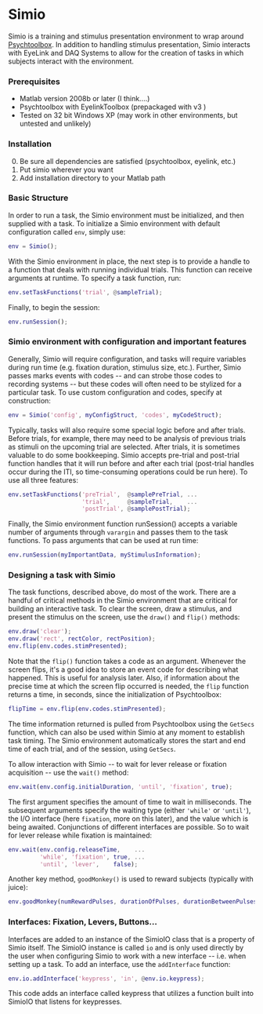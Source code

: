 Simio
=====

Simio is a training and stimulus presentation environment to wrap around [Psychtoolbox](http://psychtoolbox.org).  In addition to handling stimulus presentation, Simio interacts with EyeLink and DAQ Systems to allow for the creation of tasks in which subjects interact with the environment.


### Prerequisites

* Matlab version 2008b or later (I think....)
* Psychtoolbox with EyelinkToolbox (prepackaged with v3 )
* Tested on 32 bit Windows XP (may work in other environments, but untested and unlikely)


### Installation

0. Be sure all dependencies are satisfied (psychtoolbox, eyelink, etc.)
1. Put simio wherever you want
2. Add installation directory to your Matlab path

### Basic Structure

In order to run a task, the Simio environment must be initialized, and then supplied with a task. To initialize a Simio environment with default configuration called ```env```, simply use:

```matlab
env = Simio();
```

With the Simio environment in place, the next step is to provide a handle to a function that deals with running individual trials. This function can receive arguments at runtime. To specify a task function, run:

```matlab
env.setTaskFunctions('trial', @sampleTrial);
```

Finally, to begin the session:

```matlab
env.runSession();
```

### Simio environment with configuration and important features

Generally, Simio will require configuration, and tasks will require variables during run time (e.g. fixation duration, stimulus size, etc.). Further, Simio passes marks events with codes -- and can strobe those codes to recording systems -- but these codes will often need to be stylized for a particular task.  To use custom configuration and codes, specify at construction:

```matlab
env = Simio('config', myConfigStruct, 'codes', myCodeStruct);
```

Typically, tasks will also require some special logic before and after trials. Before trials, for example, there may need to be analysis of previous trials as stimuli on the upcoming trial are selected. After trials, it is sometimes valuable to do some bookkeeping. Simio accepts pre-trial and post-trial function handles that it will run before and after each trial (post-trial handles occur during the ITI, so time-consuming operations could be run here). To use all three features:

```matlab
env.setTaskFunctions('preTrial',  @samplePreTrial, ...
                     'trial',     @sampleTrial,    ...
                     'postTrial', @samplePostTrial);
```

Finally, the Simio environment function runSession() accepts a variable number of arguments through ```varargin``` and passes them to the task functions. To pass arguments that can be used at run time:

```matlab
env.runSession(myImportantData, myStimulusInformation);
```

### Designing a task with Simio

The task functions, described above, do most of the work.  There are a handful of critical methods in the Simio environment that are critical for building an interactive task.  To clear the screen, draw a stimulus, and present the stimulus on the screen, use the ```draw()``` and ```flip()``` methods:

```matlab
env.draw('clear');
env.draw('rect', rectColor, rectPosition);
env.flip(env.codes.stimPresented);
```

Note that the ```flip()``` function takes a code as an argument. Whenever the screen flips, it's a good idea to store an event code for describing what happened. This is useful for analysis later. Also, if information about the precise time at which the screen flip occurred is needed, the ```flip``` function returns a time, in seconds, since the initialization of Psychtoolbox:

```matlab
flipTime = env.flip(env.codes.stimPresented);
```

The time information returned is pulled from Psychtoolbox using the ```GetSecs``` function, which can also be used within Simio at any moment to establish task timing. The Simio environment automatically stores the start and end time of each trial, and of the session, using ```GetSecs```. 

To allow interaction with Simio -- to wait for lever release or fixation acquisition -- use the ```wait()``` method:

```matlab
env.wait(env.config.initialDuration, 'until', 'fixation', true);
```

The first argument specifies the amount of time to wait in milliseconds. The subsequent arguments specify the waiting type (either ```'while'``` or ```'until'```), the I/O interface (here ```fixation```, more on this later), and the value which is being awaited.  Conjunctions of different interfaces are possible. So to wait for lever release while fixation is maintained:

```matlab
env.wait(env.config.releaseTime,    ...
         'while', 'fixation', true, ...
         'until', 'lever',    false);
```

Another key method, ```goodMonkey()``` is used to reward subjects (typically with juice):

```matlab
env.goodMonkey(numRewardPulses, durationOfPulses, durationBetweenPulses, sendCode);
```

### Interfaces: Fixation, Levers, Buttons...

Interfaces are added to an instance of the SimioIO class that is a property of Simio itself.  The SimioIO instance is called ```io``` and is only used directly by the user when configuring Simio to work with a new interface -- i.e. when setting up a task.  To add an interface, use the ```addInterface``` function:

```matlab
env.io.addInterface('keypress', 'in', @env.io.keypress);
```

This code adds an interface called keypress that utilizes a function built into SimioIO that listens for keypresses.






